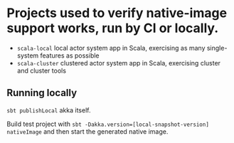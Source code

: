 # Projects used to verify native-image support works, run by CI or locally.

 * `scala-local` local actor system app in Scala, exercising as many single-system features as possible
 * `scala-cluster` clustered actor system app in Scala, exercising cluster and cluster tools

## Running locally

`sbt publishLocal` akka itself.

Build test project with `sbt -Dakka.version=[local-snapshot-version] nativeImage` and then start the generated native 
image.

